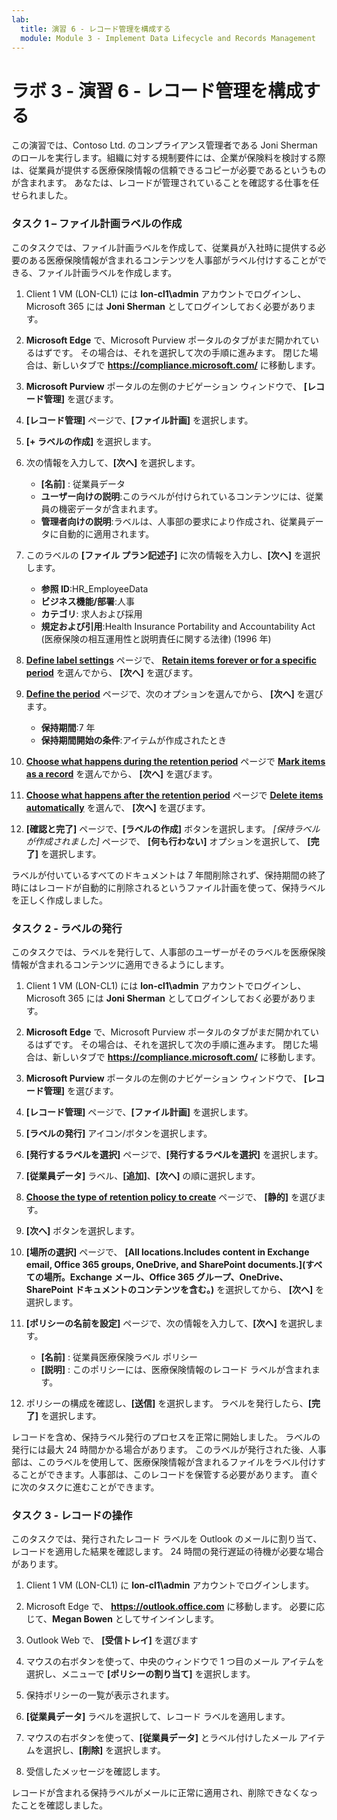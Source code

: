 ```yaml
---
lab:
  title: 演習 6 - レコード管理を構成する
  module: Module 3 - Implement Data Lifecycle and Records Management
---
```


# <a name="lab-3---exercise-6---configure-records-management"></a>ラボ 3 - 演習 6 - レコード管理を構成する

この演習では、Contoso Ltd. のコンプライアンス管理者である Joni Sherman のロールを実行します。組織に対する規制要件には、企業が保険料を検討する際は、従業員が提供する医療保険情報の信頼できるコピーが必要であるというものが含まれます。 あなたは、レコードが管理されていることを確認する仕事を任せられました。

### <a name="task-1--create-file-plan-labels"></a>タスク 1 – ファイル計画ラベルの作成

このタスクでは、ファイル計画ラベルを作成して、従業員が入社時に提供する必要のある医療保険情報が含まれるコンテンツを人事部がラベル付けすることができる、ファイル計画ラベルを作成します。

1. Client 1 VM (LON-CL1) には **lon-cl1\admin** アカウントでログインし、Microsoft 365 には **Joni Sherman** としてログインしておく必要があります。 

1. **Microsoft Edge** で、Microsoft Purview ポータルのタブがまだ開かれているはずです。 その場合は、それを選択して次の手順に進みます。 閉じた場合は、新しいタブで **https://compliance.microsoft.com/** に移動します。 

1. **Microsoft Purview** ポータルの左側のナビゲーション ウィンドウで、 **[レコード管理]** を選びます。

1. **[レコード管理]** ページで、**[ファイル計画]** を選択します。

1. **[+ ラベルの作成]** を選択します。

1. 次の情報を入力して、**[次へ]** を選択します。

    - **[名前]** : 従業員データ
    - **ユーザー向けの説明**:このラベルが付けられているコンテンツには、従業員の機密データが含まれます。
    - **管理者向けの説明**:ラベルは、人事部の要求により作成され、従業員データに自動的に適用されます。

1. このラベルの **[ファイル プラン記述子]** に次の情報を入力し、**[次へ]** を選択します。

    - **参照 ID**:HR_EmployeeData
    - **ビジネス機能/部署**:人事
    - **カテゴリ**: 求人および採用
    - **規定および引用**:Health Insurance Portability and Accountability Act (医療保険の相互運用性と説明責任に関する法律) (1996 年)

1. **[Define label settings](ラベル設定の定義)** ページで、 **[Retain items forever or for a specific period](アイテムを無期限に、または特定の期間保持する)** を選んでから、 **[次へ]** を選びます。

1. **[Define the period](期間の定義)** ページで、次のオプションを選んでから、 **[次へ]** を選びます。

    - **保持期間**:7 年
    - **保持期間開始の条件**:アイテムが作成されたとき

1. **[Choose what happens during the retention period](保持期間中の処理の選択)** ページで **[Mark items as a record](アイテムをレコードとしてマークする)** を選んでから、 **[次へ]** を選びます。

1. **[Choose what happens after the retention period](保持期間後の処理の選択)** ページで **[Delete items automatically](アイテムを自動的に削除する)** を選んで、 **[次へ]** を選びます。

1. **[確認と完了]** ページで、**[ラベルの作成]** ボタンを選択します。  *[保持ラベルが作成されました]* ページで、 **[何も行わない]** オプションを選択して、 **[完了]** を選択します。

ラベルが付いているすべてのドキュメントは 7 年間削除されず、保持期間の終了時にはレコードが自動的に削除されるというファイル計画を使って、保持ラベルを正しく作成しました。

### <a name="task-2--publish-labels"></a>タスク 2 - ラベルの発行

このタスクでは、ラベルを発行して、人事部のユーザーがそのラベルを医療保険情報が含まれるコンテンツに適用できるようにします。

1. Client 1 VM (LON-CL1) には **lon-cl1\admin** アカウントでログインし、Microsoft 365 には **Joni Sherman** としてログインしておく必要があります。 

1. **Microsoft Edge** で、Microsoft Purview ポータルのタブがまだ開かれているはずです。 その場合は、それを選択して次の手順に進みます。 閉じた場合は、新しいタブで **https://compliance.microsoft.com/** に移動します。 

1. **Microsoft Purview** ポータルの左側のナビゲーション ウィンドウで、 **[レコード管理]** を選びます。

1. **[レコード管理]** ページで、**[ファイル計画]** を選択します。

1. **[ラベルの発行]** アイコン/ボタンを選択します。

1. **[発行するラベルを選択]** ページで、**[発行するラベルを選択]** を選択します。

1. **[従業員データ]** ラベル、**[追加]**、**[次へ]** の順に選択します。 

1. **[Choose the type of retention policy to create](作成するアイテム保持ポリシーの種類を選択する)** ページで、 **[静的]** を選びます。

1. **[次へ]** ボタンを選択します。

1. **[場所の選択]** ページで、 **[All locations.Includes content in Exchange email, Office 365 groups, OneDrive, and SharePoint documents.](すべての場所。Exchange メール、Office 365 グループ、OneDrive、SharePoint ドキュメントのコンテンツを含む。)** を選択してから、 **[次へ]** を選択します。

1. **[ポリシーの名前を設定]** ページで、次の情報を入力して、**[次へ]** を選択します。

    - **[名前]** : 従業員医療保険ラベル ポリシー
    - **[説明]** : このポリシーには、医療保険情報のレコード ラベルが含まれます。

1. ポリシーの構成を確認し、**[送信]** を選択します。  ラベルを発行したら、**[完了]** を選択します。

レコードを含め、保持ラベル発行のプロセスを正常に開始しました。 ラベルの発行には最大 24 時間かかる場合があります。 このラベルが発行された後、人事部は、このラベルを使用して、医療保険情報が含まれるファイルをラベル付けすることができます。人事部は、このレコードを保管する必要があります。  直ぐに次のタスクに進むことができます。

### <a name="task-3--work-with-records"></a>タスク 3 - レコードの操作

このタスクでは、発行されたレコード ラベルを Outlook のメールに割り当て、レコードを適用した結果を確認します。 24 時間の発行遅延の待機が必要な場合があります。

1. Client 1 VM (LON-CL1) に **lon-cl1\admin** アカウントでログインします。

1. Microsoft Edge で、 **https://outlook.office.com** に移動します。 必要に応じて、**Megan Bowen** としてサインインします。 
 
1. Outlook Web で、 **[受信トレイ]** を選びます

1. マウスの右ボタンを使って、中央のウィンドウで 1 つ目のメール アイテムを選択し、メニューで **[ポリシーの割り当て]** を選択します。

1. 保持ポリシーの一覧が表示されます。

1. **[従業員データ]** ラベルを選択して、レコード ラベルを適用します。  

1. マウスの右ボタンを使って、**[従業員データ]** とラベル付けしたメール アイテムを選択し、**[削除]** を選択します。

1. 受信したメッセージを確認します。

レコードが含まれる保持ラベルがメールに正常に適用され、削除できなくなったことを確認しました。